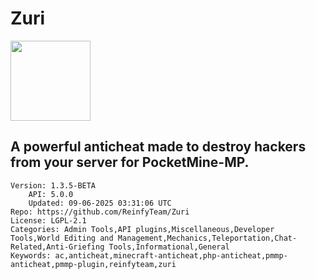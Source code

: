 # Zuri
<img src="https://raw.githubusercontent.com/ReinfyTeam/Zuri/74c75b3908dd3fad8f80bee65467ecc49ee16c30/icon.png" width="128" height="128" />

## A powerful anticheat made to destroy hackers from your server for PocketMine-MP.
```properties
Version: 1.3.5-BETA
    API: 5.0.0
    Updated: 09-06-2025 03:31:06 UTC
Repo: https://github.com/ReinfyTeam/Zuri
License: LGPL-2.1
Categories: Admin Tools,API plugins,Miscellaneous,Developer Tools,World Editing and Management,Mechanics,Teleportation,Chat-Related,Anti-Griefing Tools,Informational,General
Keywords: ac,anticheat,minecraft-anticheat,php-anticheat,pmmp-anticheat,pmmp-plugin,reinfyteam,zuri
```